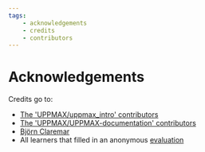 ```yaml
---
tags:
    - acknowledgements
    - credits
    - contributors
---
```


# Acknowledgements

Credits go to:

- [The 'UPPMAX/uppmax_intro' contributors](https://github.com/UPPMAX/uppmax_intro/graphs/contributors)
- [The 'UPPMAX/UPPMAX-documentation' contributors](https://github.com/UPPMAX/UPPMAX-documentation/graphs/contributors)
- [Björn Claremar](https://github.com/bclaremar)
- All learners that filled in an anonymous [evaluation](../evaluation.md)
